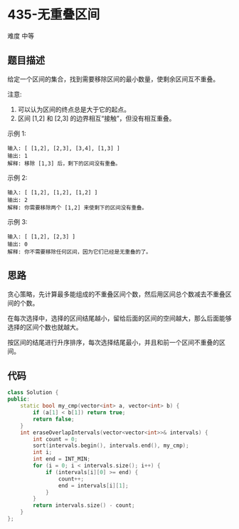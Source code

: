 # 435-无重叠区间

难度 中等



## 题目描述

给定一个区间的集合，找到需要移除区间的最小数量，使剩余区间互不重叠。

注意:

1. 可以认为区间的终点总是大于它的起点。
2. 区间 [1,2] 和 [2,3] 的边界相互“接触”，但没有相互重叠。

示例 1:
```
输入: [ [1,2], [2,3], [3,4], [1,3] ]
输出: 1
解释: 移除 [1,3] 后，剩下的区间没有重叠。
```
示例 2:
```
输入: [ [1,2], [1,2], [1,2] ]
输出: 2
解释: 你需要移除两个 [1,2] 来使剩下的区间没有重叠。
```
示例 3:
```
输入: [ [1,2], [2,3] ]
输出: 0
解释: 你不需要移除任何区间，因为它们已经是无重叠的了。
```


## 思路

贪心策略，先计算最多能组成的不重叠区间个数，然后用区间总个数减去不重叠区间的个数。

在每次选择中，选择的区间结尾越小，留给后面的区间的空间越大，那么后面能够选择的区间个数也就越大。

按区间的结尾进行升序排序，每次选择结尾最小，并且和前一个区间不重叠的区间。



## 代码

```c++
class Solution {
public:
    static bool my_cmp(vector<int> a, vector<int> b) {
        if (a[1] < b[1]) return true;
        return false;
    }
    int eraseOverlapIntervals(vector<vector<int>>& intervals) {
        int count = 0;
        sort(intervals.begin(), intervals.end(), my_cmp);
        int i;
        int end = INT_MIN;
        for (i = 0; i < intervals.size(); i++) {
            if (intervals[i][0] >= end) {
                count++;
                end = intervals[i][1];
            }
        }        
        return intervals.size() - count;
    }
};
```

